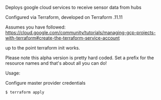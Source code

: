 Deploys google cloud services to receive sensor data from hubs

Configured via Terraform, developed on Terraform .11.11

Assumes you have followed: https://cloud.google.com/community/tutorials/managing-gcp-projects-with-terraform#create-the-terraform-service-account

up to the point terraform init works.

Please note this alpha version is pretty hard coded.  Set a prefix for the resource names and that's about all you can do!


Usage:

 Configure master provider credentials
 ```
 $ terraform apply
 ```
